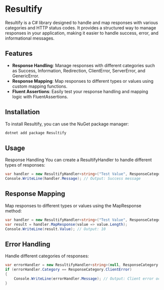 # Resultify

Resultify is a C# library designed to handle and map responses with various categories and HTTP status codes. It provides a structured way to manage responses in your application, making it easier to handle success, error, and informational messages.

## Features

- **Response Handling**: Manage responses with different categories such as Success, Information, Redirection, ClientError, ServerError, and GenericError.
- **Response Mapping**: Map responses to different types or values using custom mapping functions.
- **Fluent Assertions**: Easily test your response handling and mapping logic with FluentAssertions.

## Installation

To install Resultify, you can use the NuGet package manager:

```sh
dotnet add package Resultify
```

## Usage
Response Handling
You can create a ResultifyHandler to handle different types of responses:

```csharp
var handler = new ResultifyHandler<string>("Test Value", ResponseCategory.Success, "Success message", HttpStatusCode.OK);
Console.WriteLine(handler.Message); // Output: Success message
```

## Response Mapping
Map responses to different types or values using the MapResponse method:

```csharp
var handler = new ResultifyHandler<string>("Test Value", ResponseCategory.Success, "Success message", HttpStatusCode.OK);
var result = handler.MapResponse(value => value.Length);
Console.WriteLine(result.Value); // Output: 10
```


## Error Handling
Handle different categories of responses:
    
```csharp
var errorHandler = new ResultifyHandler<string>(null, ResponseCategory.ClientError, "Client error occurred", HttpStatusCode.BadRequest);
if (errorHandler.Category == ResponseCategory.ClientError)
{
    Console.WriteLine(errorHandler.Message); // Output: Client error occurred
}
```